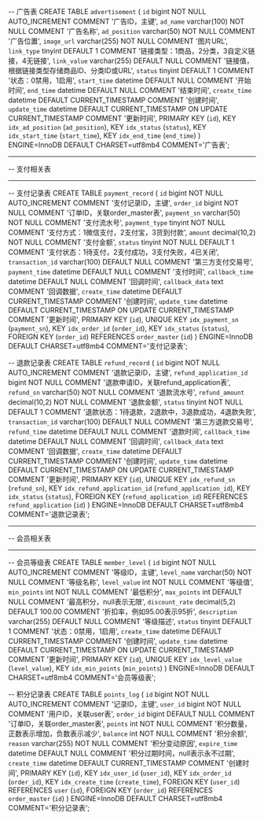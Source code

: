 -- 广告表
CREATE TABLE `advertisement` (
  `id` bigint NOT NULL AUTO_INCREMENT COMMENT '广告ID，主键',
  `ad_name` varchar(100) NOT NULL COMMENT '广告名称',
  `ad_position` varchar(50) NOT NULL COMMENT '广告位置',
  `image_url` varchar(255) NOT NULL COMMENT '图片URL',
  `link_type` tinyint DEFAULT 1 COMMENT '链接类型：1商品，2分类，3自定义链接，4无链接',
  `link_value` varchar(255) DEFAULT NULL COMMENT '链接值，根据链接类型存储商品ID、分类ID或URL',
  `status` tinyint DEFAULT 1 COMMENT '状态：0禁用，1启用',
  `start_time` datetime DEFAULT NULL COMMENT '开始时间',
  `end_time` datetime DEFAULT NULL COMMENT '结束时间',
  `create_time` datetime DEFAULT CURRENT_TIMESTAMP COMMENT '创建时间',
  `update_time` datetime DEFAULT CURRENT_TIMESTAMP ON UPDATE CURRENT_TIMESTAMP COMMENT '更新时间',
  PRIMARY KEY (`id`),
  KEY `idx_ad_position` (`ad_position`),
  KEY `idx_status` (`status`),
  KEY `idx_start_time` (`start_time`),
  KEY `idx_end_time` (`end_time`)
) ENGINE=InnoDB DEFAULT CHARSET=utf8mb4 COMMENT='广告表';

-- ----------------------------
-- 支付相关表
-- ----------------------------

-- 支付记录表
CREATE TABLE `payment_record` (
  `id` bigint NOT NULL AUTO_INCREMENT COMMENT '支付记录ID，主键',
  `order_id` bigint NOT NULL COMMENT '订单ID，关联order_master表',
  `payment_sn` varchar(50) NOT NULL COMMENT '支付流水号',
  `payment_type` tinyint NOT NULL COMMENT '支付方式：1微信支付，2支付宝，3货到付款',
  `amount` decimal(10,2) NOT NULL COMMENT '支付金额',
  `status` tinyint NOT NULL DEFAULT 1 COMMENT '支付状态：1待支付，2支付成功，3支付失败，4已关闭',
  `transaction_id` varchar(100) DEFAULT NULL COMMENT '第三方支付交易号',
  `payment_time` datetime DEFAULT NULL COMMENT '支付时间',
  `callback_time` datetime DEFAULT NULL COMMENT '回调时间',
  `callback_data` text COMMENT '回调数据',
  `create_time` datetime DEFAULT CURRENT_TIMESTAMP COMMENT '创建时间',
  `update_time` datetime DEFAULT CURRENT_TIMESTAMP ON UPDATE CURRENT_TIMESTAMP COMMENT '更新时间',
  PRIMARY KEY (`id`),
  UNIQUE KEY `idx_payment_sn` (`payment_sn`),
  KEY `idx_order_id` (`order_id`),
  KEY `idx_status` (`status`),
  FOREIGN KEY (`order_id`) REFERENCES `order_master` (`id`)
) ENGINE=InnoDB DEFAULT CHARSET=utf8mb4 COMMENT='支付记录表';

-- 退款记录表
CREATE TABLE `refund_record` (
  `id` bigint NOT NULL AUTO_INCREMENT COMMENT '退款记录ID，主键',
  `refund_application_id` bigint NOT NULL COMMENT '退款申请ID，关联refund_application表',
  `refund_sn` varchar(50) NOT NULL COMMENT '退款流水号',
  `refund_amount` decimal(10,2) NOT NULL COMMENT '退款金额',
  `status` tinyint NOT NULL DEFAULT 1 COMMENT '退款状态：1待退款，2退款中，3退款成功，4退款失败',
  `transaction_id` varchar(100) DEFAULT NULL COMMENT '第三方退款交易号',
  `refund_time` datetime DEFAULT NULL COMMENT '退款时间',
  `callback_time` datetime DEFAULT NULL COMMENT '回调时间',
  `callback_data` text COMMENT '回调数据',
  `create_time` datetime DEFAULT CURRENT_TIMESTAMP COMMENT '创建时间',
  `update_time` datetime DEFAULT CURRENT_TIMESTAMP ON UPDATE CURRENT_TIMESTAMP COMMENT '更新时间',
  PRIMARY KEY (`id`),
  UNIQUE KEY `idx_refund_sn` (`refund_sn`),
  KEY `idx_refund_application_id` (`refund_application_id`),
  KEY `idx_status` (`status`),
  FOREIGN KEY (`refund_application_id`) REFERENCES `refund_application` (`id`)
) ENGINE=InnoDB DEFAULT CHARSET=utf8mb4 COMMENT='退款记录表';

-- ----------------------------
-- 会员相关表
-- ----------------------------

-- 会员等级表
CREATE TABLE `member_level` (
  `id` bigint NOT NULL AUTO_INCREMENT COMMENT '等级ID，主键',
  `level_name` varchar(50) NOT NULL COMMENT '等级名称',
  `level_value` int NOT NULL COMMENT '等级值',
  `min_points` int NOT NULL COMMENT '最低积分',
  `max_points` int DEFAULT NULL COMMENT '最高积分，null表示无限',
  `discount_rate` decimal(5,2) DEFAULT 100.00 COMMENT '折扣率，例如95.00表示95折',
  `description` varchar(255) DEFAULT NULL COMMENT '等级描述',
  `status` tinyint DEFAULT 1 COMMENT '状态：0禁用，1启用',
  `create_time` datetime DEFAULT CURRENT_TIMESTAMP COMMENT '创建时间',
  `update_time` datetime DEFAULT CURRENT_TIMESTAMP ON UPDATE CURRENT_TIMESTAMP COMMENT '更新时间',
  PRIMARY KEY (`id`),
  UNIQUE KEY `idx_level_value` (`level_value`),
  KEY `idx_min_points` (`min_points`)
) ENGINE=InnoDB DEFAULT CHARSET=utf8mb4 COMMENT='会员等级表';

-- 积分记录表
CREATE TABLE `points_log` (
  `id` bigint NOT NULL AUTO_INCREMENT COMMENT '记录ID，主键',
  `user_id` bigint NOT NULL COMMENT '用户ID，关联user表',
  `order_id` bigint DEFAULT NULL COMMENT '订单ID，关联order_master表',
  `points` int NOT NULL COMMENT '积分数量，正数表示增加，负数表示减少',
  `balance` int NOT NULL COMMENT '积分余额',
  `reason` varchar(255) NOT NULL COMMENT '积分变动原因',
  `expire_time` datetime DEFAULT NULL COMMENT '积分过期时间，null表示永不过期',
  `create_time` datetime DEFAULT CURRENT_TIMESTAMP COMMENT '创建时间',
  PRIMARY KEY (`id`),
  KEY `idx_user_id` (`user_id`),
  KEY `idx_order_id` (`order_id`),
  KEY `idx_create_time` (`create_time`),
  FOREIGN KEY (`user_id`) REFERENCES `user` (`id`),
  FOREIGN KEY (`order_id`) REFERENCES `order_master` (`id`)
) ENGINE=InnoDB DEFAULT CHARSET=utf8mb4 COMMENT='积分记录表';